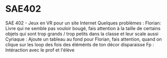 # SAE402
SAE 402 - Jeux en VR pour un site Internet
Quelques problèmes :
Florian: Livre qui ne semble pas vouloir bougé, fais attention à la taille de certains objets qui sont trop grands / trop petits dans la classe et leur scale aussi
Cyriaque : Ajoute un tableau au fond pour Florian, fais attention, quand on clique sur les loop des fois des éléménts de ton décor disparaisse
Fp : Intéraction avec le prof et l'élève

